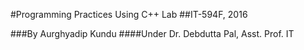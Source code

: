 #Programming Practices Using C++ Lab
##IT-594F, 2016

###By Aurghyadip Kundu
####Under Dr. Debdutta Pal, Asst. Prof. IT
